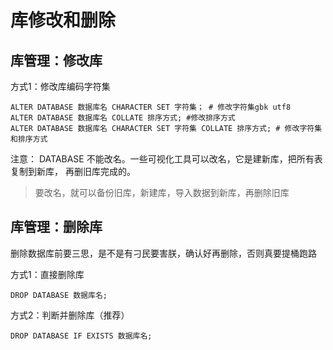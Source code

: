 # 库修改和删除

## 库管理：修改库

方式1：修改库编码字符集

```shell
ALTER DATABASE 数据库名 CHARACTER SET 字符集； # 修改字符集gbk utf8
ALTER DATABASE 数据库名 COLLATE 排序方式; #修改排序方式
ALTER DATABASE 数据库名 CHARACTER SET 字符集 COLLATE 排序方式; # 修改字符集和排序方式
```

注意： DATABASE 不能改名。一些可视化工具可以改名，它是建新库，把所有表复制到新库， 再删旧库完成的。

> 要改名，就可以备份旧库，新建库，导入数据到新库，再删除旧库

## 库管理：删除库

删除数据库前要三思，是不是有刁民要害朕，确认好再删除，否则真要提桶跑路

方式1：直接删除库

```shell
DROP DATABASE 数据库名;
```

方式2：判断并删除库（推荐）

```shell
DROP DATABASE IF EXISTS 数据库名;
```

